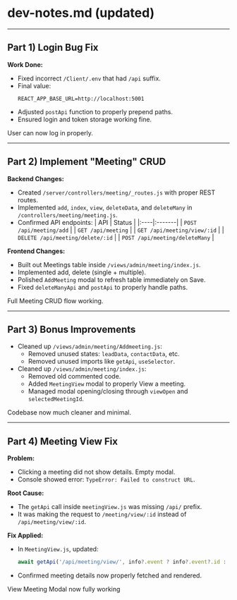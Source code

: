 # dev-notes.md (updated)

---

## Part 1) Login Bug Fix

**Work Done:**
- Fixed incorrect `/Client/.env` that had `/api` suffix.
- Final value:
  ```
  REACT_APP_BASE_URL=http://localhost:5001
  ```
- Adjusted `postApi` function to properly prepend paths.
- Ensured login and token storage working fine.

User can now log in properly.

---

## Part 2) Implement "Meeting" CRUD 

**Backend Changes:**
- Created `/server/controllers/meeting/_routes.js` with proper REST routes.
- Implemented `add`, `index`, `view`, `deleteData`, and `deleteMany` in `/controllers/meeting/meeting.js`.
- Confirmed API endpoints:
  | API | Status |
  |:----|:-------|
  | `POST /api/meeting/add` |
  | `GET /api/meeting` |
  | `GET /api/meeting/view/:id` |
  | `DELETE /api/meeting/delete/:id` |
  | `POST /api/meeting/deleteMany` |

**Frontend Changes:**
- Built out Meetings table inside `/views/admin/meeting/index.js`.
- Implemented add, delete (single + multiple).
- Polished `AddMeeting` modal to refresh table immediately on Save.
- Fixed `deleteManyApi` and `postApi` to properly handle paths.

Full Meeting CRUD flow working.

---

## Part 3) Bonus Improvements 

- Cleaned up `/views/admin/meeting/Addmeeting.js`:
  - Removed unused states: `leadData`, `contactData`, etc.
  - Removed unused imports like `getApi`, `useSelector`.
- Cleaned up `/views/admin/meeting/index.js`:
  - Removed old commented code.
  - Added `MeetingView` modal to properly View a meeting.
  - Managed modal opening/closing through `viewOpen` and `selectedMeetingId`.

Codebase now much cleaner and minimal.

---

## Part 4) Meeting View Fix 

**Problem:**
- Clicking a meeting did not show details. Empty modal.
- Console showed error: `TypeError: Failed to construct URL`.

**Root Cause:**
- The `getApi` call inside `meetingView.js` was missing `/api/` prefix.
- It was making the request to `/meeting/view/:id` instead of `/api/meeting/view/:id`.

**Fix Applied:**
- In `MeetingView.js`, updated:
  ```javascript
  await getApi('/api/meeting/view/', info?.event ? info?.event?.id : info);
  ```
- Confirmed meeting details now properly fetched and rendered.

View Meeting Modal now fully working




